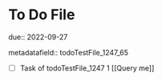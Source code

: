# To Do File

due:: 2022-09-27

metadatafield:: todoTestFile_1247_65

- [ ] Task of todoTestFile_1247 1 [[Query me]]
